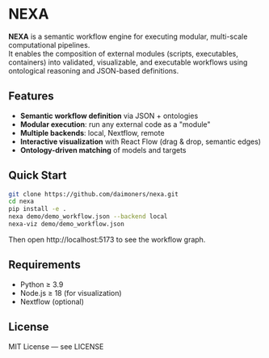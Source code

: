 # NEXA

**NEXA** is a semantic workflow engine for executing modular, multi-scale computational pipelines.  
It enables the composition of external modules (scripts, executables, containers) into validated, visualizable, and executable workflows using ontological reasoning and JSON-based definitions.

## Features

- **Semantic workflow definition** via JSON + ontologies
- **Modular execution**: run any external code as a "module"
- **Multiple backends**: local, Nextflow, remote
- **Interactive visualization** with React Flow (drag & drop, semantic edges)
- **Ontology-driven matching** of models and targets

## Quick Start

```bash
git clone https://github.com/daimoners/nexa.git
cd nexa
pip install -e .
nexa demo/demo_workflow.json --backend local
nexa-viz demo/demo_workflow.json
```

Then open http://localhost:5173 to see the workflow graph. 

## Requirements 

- Python ≥ 3.9
- Node.js ≥ 18 (for visualization)
- Nextflow (optional)
     
## License 

MIT License — see LICENSE 

